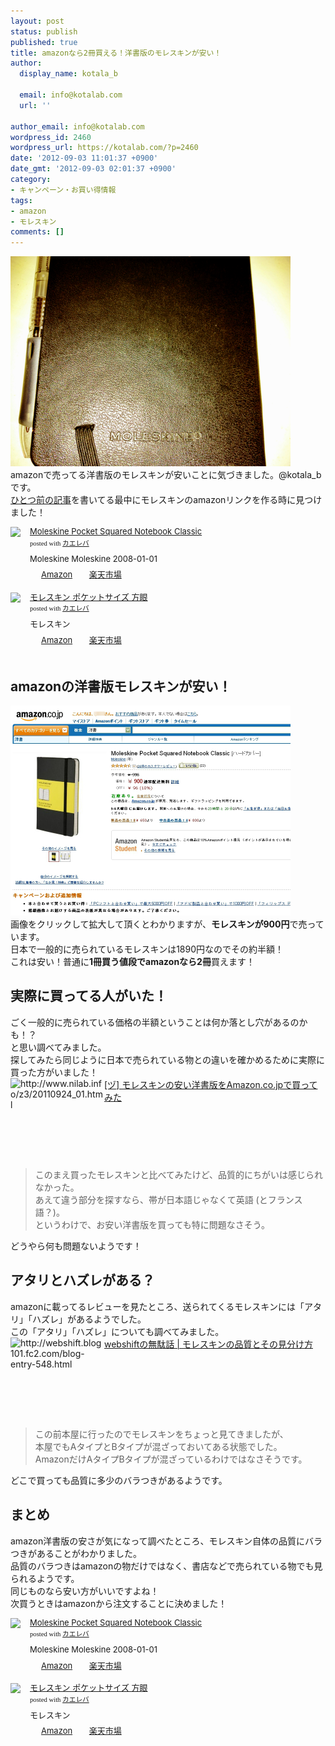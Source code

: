 ```yaml
---
layout: post
status: publish
published: true
title: amazonなら2冊買える！洋書版のモレスキンが安い！
author:
  display_name: kotala_b

  email: info@kotalab.com
  url: ''

author_email: info@kotalab.com
wordpress_id: 2460
wordpress_url: https://kotalab.com/?p=2460
date: '2012-09-03 11:01:37 +0900'
date_gmt: '2012-09-03 02:01:37 +0900'
category:
- キャンペーン・お買い得情報
tags:
- amazon
- モレスキン
comments: []
---
```

<p><a href="/wp-content/uploads/moleskine_120903.jpg" target="_blank"><img src="/wp-content/uploads/moleskine_120903.jpg" alt="" title="moleskine_120903" width="448" height="336" class="alignnone size-full wp-image-2473" /></a><br />
amazonで売ってる洋書版のモレスキンが安いことに気づきました。@kotala_bです。<br />
<a href="/digital-analog-note" title="最近見えてきた！アナログノートとデジタルノートの使い分け" target="_blank">ひとつ前の記事</a>を書いてる最中にモレスキンのamazonリンクを作る時に見つけました！<br />
</p>
<!--more-->
<div class="kaerebalink-box" style="text-align:left;padding-bottom:20px;font-size:small;/zoom: 1;overflow: hidden;">
<div class="kaerebalink-image" style="float:left;margin:0 15px 10px 0;"><a href="https://www.amazon.co.jp/exec/obidos/ASIN/888370102X/same-22/ref=nosim/" rel="nofollow" target="_blank"><img src="https://images-fe.ssl-images-amazon.com/images/I/41qu4frgjkL._SL160_.jpg" style="border: none;" /></a></div>
<div class="kaerebalink-info" style="line-height:120%;/zoom: 1;overflow: hidden;">
<div class="kaerebalink-name" style="margin-bottom:10px;line-height:120%"><a href="https://www.amazon.co.jp/exec/obidos/ASIN/888370102X/same-22/ref=nosim/" rel="nofollow" target="_blank">Moleskine Pocket Squared Notebook Classic</a>
<div class="kaerebalink-powered-date" style="font-size:8pt;margin-top:5px;font-family:verdana;line-height:120%">posted with <a href="https://kaereba.com" target="_blank">カエレバ</a></div>
</div>
<div class="kaerebalink-detail" style="margin-bottom:5px;">Moleskine Moleskine 2008-01-01    </div>
<div class="kaerebalink-link1" style="margin-top:10px;">
<div class="shoplinkamazon" style="display:inline;margin-right:5px;background: url('https://img.yomereba.com/tam_k_01.gif') 0 0 no-repeat;padding: 2px 0 2px 18px;white-space: nowrap;"><a href="https://www.amazon.co.jp/gp/search?keywords=Moleskine%20Pocket%20Squared%20Notebook%20Classic&__mk_ja_JP=%83J%83%5E%83J%83i&tag=same-22" rel="nofollow" target="_blank" title="アマゾン" >Amazon</a></div>
<div class="shoplinkrakuten" style="display:inline;margin-right:5px;background: url('https://img.yomereba.com/tam_k_01.gif') 0 -50px no-repeat;padding: 2px 0 2px 18px;white-space: nowrap;"><a href="https://hb.afl.rakuten.co.jp/hgc/0fa7afc8.bbfc196a.0fa7afc9.d56c38f1/?pc=http%3A%2F%2Fsearch.rakuten.co.jp%2Fsearch%2Fmall%2FMoleskine%2520Pocket%2520Squared%2520Notebook%2520Classic%2F-%2Ff.1-p.1-s.1-sf.0-st.A-v.2%3Fx%3D0%26scid%3Daf_ich_link_urltxt%26m%3Dhttp%3A%2F%2Fm.rakuten.co.jp%2F" rel="nofollow" target="_blank" title="楽天市場" >楽天市場</a></div>
</div>
</div>
<div class="booklink-footer" style="clear: left"></div>
</div>
<div class="kaerebalink-box" style="text-align:left;padding-bottom:20px;font-size:small;/zoom: 1;overflow: hidden;">
<div class="kaerebalink-image" style="float:left;margin:0 15px 10px 0;"><a href="https://www.amazon.co.jp/exec/obidos/ASIN/B002MP06XM/same-22/ref=nosim/" rel="nofollow" target="_blank"><img src="https://images-fe.ssl-images-amazon.com/images/I/31k4EC1lqFL._SL160_.jpg" style="border: none;" /></a></div>
<div class="kaerebalink-info" style="line-height:120%;/zoom: 1;overflow: hidden;">
<div class="kaerebalink-name" style="margin-bottom:10px;line-height:120%"><a href="https://www.amazon.co.jp/exec/obidos/ASIN/B002MP06XM/same-22/ref=nosim/" rel="nofollow" target="_blank">モレスキン ポケットサイズ 方眼</a>
<div class="kaerebalink-powered-date" style="font-size:8pt;margin-top:5px;font-family:verdana;line-height:120%">posted with <a href="https://kaereba.com" target="_blank">カエレバ</a></div>
</div>
<div class="kaerebalink-detail" style="margin-bottom:5px;"> モレスキン     </div>
<div class="kaerebalink-link1" style="margin-top:10px;">
<div class="shoplinkamazon" style="display:inline;margin-right:5px;background: url('https://img.yomereba.com/tam_k_01.gif') 0 0 no-repeat;padding: 2px 0 2px 18px;white-space: nowrap;"><a href="https://www.amazon.co.jp/gp/search?keywords=%83%82%83%8C%83X%83L%83%93%20%83%7C%83P%83b%83g%83T%83C%83Y&__mk_ja_JP=%83J%83%5E%83J%83i&tag=same-22" rel="nofollow" target="_blank" title="アマゾン" >Amazon</a></div>
<div class="shoplinkrakuten" style="display:inline;margin-right:5px;background: url('https://img.yomereba.com/tam_k_01.gif') 0 -50px no-repeat;padding: 2px 0 2px 18px;white-space: nowrap;"><a href="https://hb.afl.rakuten.co.jp/hgc/0fa7afc8.bbfc196a.0fa7afc9.d56c38f1/?pc=http%3A%2F%2Fsearch.rakuten.co.jp%2Fsearch%2Fmall%2F%25E3%2583%25A2%25E3%2583%25AC%25E3%2582%25B9%25E3%2582%25AD%25E3%2583%25B3%2520%25E3%2583%259D%25E3%2582%25B1%25E3%2583%2583%25E3%2583%2588%25E3%2582%25B5%25E3%2582%25A4%25E3%2582%25BA%2F-%2Ff.1-p.1-s.1-sf.0-st.A-v.2%3Fx%3D0%26scid%3Daf_ich_link_urltxt%26m%3Dhttp%3A%2F%2Fm.rakuten.co.jp%2F" rel="nofollow" target="_blank" title="楽天市場" >楽天市場</a></div>
</div>
</div>
<div class="booklink-footer" style="clear: left"></div>
</div>
<h2>amazonの洋書版モレスキンが安い！</h2>
<p><a href="/wp-content/uploads/moleskine_120903_01.jpg" target="_blank"><img src="/wp-content/uploads/moleskine_120903_01.jpg" alt="" title="moleskine_120903_01" width="448" height="336" class="alignnone size-full wp-image-2471" /></a><br />
画像をクリックして拡大して頂くとわかりますが、<strong>モレスキンが900円</strong>で売っています。<br />
日本で一般的に売られているモレスキンは1890円なのでその約半額！<br />
これは安い！普通に<strong>1冊買う値段でamazonなら2冊</strong>買えます！</p>
<h2>実際に買ってる人がいた！</h2>
<p>ごく一般的に売られている価格の半額ということは何か落とし穴があるのかも！？<br />
と思い調べてみました。<br />
探してみたら同じように日本で売られている物との違いを確かめるために実際に買った方がいました！<br />
<a href="http://www.nilab.info/z3/20110924_01.html" target="_blank"><img src="https://capture.heartrails.com/150x130?http://www.nilab.info/z3/20110924_01.html" alt="http://www.nilab.info/z3/20110924_01.html" width="150" height="130" align="left" /></a><a href="http://www.nilab.info/z3/20110924_01.html" target="_blank">[ヅ] モレスキンの安い洋書版をAmazon.co.jpで買ってみた</a><br style="clear:both;" /></p>
<blockquote><p>このまえ買ったモレスキンと比べてみたけど、品質的にちがいは感じられなかった。<br />
あえて違う部分を探すなら、帯が日本語じゃなくて英語 (とフランス語？)。<br />
というわけで、お安い洋書版を買っても特に問題なさそう。</p></blockquote>
<p>どうやら何も問題ないようです！</p>
<h2>アタリとハズレがある？</h2>
<p>amazonに載ってるレビューを見たところ、送られてくるモレスキンには「アタリ」「ハズレ」があるようでした。<br />
この「アタリ」「ハズレ」についても調べてみました。<br />
<a href="http://webshift.blog101.fc2.com/blog-entry-548.html" target="_blank"><img src="https://capture.heartrails.com/150x130?http://webshift.blog101.fc2.com/blog-entry-548.html" alt="http://webshift.blog101.fc2.com/blog-entry-548.html" width="150" height="130" align="left" /></a><a href="http://webshift.blog101.fc2.com/blog-entry-548.html" target="_blank">webshiftの無駄話 | モレスキンの品質とその見分け方</a><br style="clear:both;" /></p>
<blockquote><p>この前本屋に行ったのでモレスキンをちょっと見てきましたが、<br />
本屋でもAタイプとBタイプが混ざっておいてある状態でした。<br />
AmazonだけAタイプBタイプが混ざっているわけではなさそうです。</p></blockquote>
<p>どこで買っても品質に多少のバラつきがあるようです。</p>
<h2>まとめ</h2>
<p>amazon洋書版の安さが気になって調べたところ、モレスキン自体の品質にバラつきがあることがわかりました。<br />
品質のバラつきはamazonの物だけではなく、書店などで売られている物でも見られるようです。<br />
同じものなら安い方がいいですよね！<br />
次買うときはamazonから注文することに決めました！</p>
<div class="kaerebalink-box" style="text-align:left;padding-bottom:20px;font-size:small;/zoom: 1;overflow: hidden;">
<div class="kaerebalink-image" style="float:left;margin:0 15px 10px 0;"><a href="https://www.amazon.co.jp/exec/obidos/ASIN/888370102X/same-22/ref=nosim/" rel="nofollow" target="_blank"><img src="https://images-fe.ssl-images-amazon.com/images/I/41qu4frgjkL._SL160_.jpg" style="border: none;" /></a></div>
<div class="kaerebalink-info" style="line-height:120%;/zoom: 1;overflow: hidden;">
<div class="kaerebalink-name" style="margin-bottom:10px;line-height:120%"><a href="https://www.amazon.co.jp/exec/obidos/ASIN/888370102X/same-22/ref=nosim/" rel="nofollow" target="_blank">Moleskine Pocket Squared Notebook Classic</a>
<div class="kaerebalink-powered-date" style="font-size:8pt;margin-top:5px;font-family:verdana;line-height:120%">posted with <a href="https://kaereba.com" target="_blank">カエレバ</a></div>
</div>
<div class="kaerebalink-detail" style="margin-bottom:5px;">Moleskine Moleskine 2008-01-01    </div>
<div class="kaerebalink-link1" style="margin-top:10px;">
<div class="shoplinkamazon" style="display:inline;margin-right:5px;background: url('https://img.yomereba.com/tam_k_01.gif') 0 0 no-repeat;padding: 2px 0 2px 18px;white-space: nowrap;"><a href="https://www.amazon.co.jp/gp/search?keywords=Moleskine%20Pocket%20Squared%20Notebook%20Classic&__mk_ja_JP=%83J%83%5E%83J%83i&tag=same-22" rel="nofollow" target="_blank" title="アマゾン" >Amazon</a></div>
<div class="shoplinkrakuten" style="display:inline;margin-right:5px;background: url('https://img.yomereba.com/tam_k_01.gif') 0 -50px no-repeat;padding: 2px 0 2px 18px;white-space: nowrap;"><a href="https://hb.afl.rakuten.co.jp/hgc/0fa7afc8.bbfc196a.0fa7afc9.d56c38f1/?pc=http%3A%2F%2Fsearch.rakuten.co.jp%2Fsearch%2Fmall%2FMoleskine%2520Pocket%2520Squared%2520Notebook%2520Classic%2F-%2Ff.1-p.1-s.1-sf.0-st.A-v.2%3Fx%3D0%26scid%3Daf_ich_link_urltxt%26m%3Dhttp%3A%2F%2Fm.rakuten.co.jp%2F" rel="nofollow" target="_blank" title="楽天市場" >楽天市場</a></div>
</div>
</div>
<div class="booklink-footer" style="clear: left"></div>
</div>
<div class="kaerebalink-box" style="text-align:left;padding-bottom:20px;font-size:small;/zoom: 1;overflow: hidden;">
<div class="kaerebalink-image" style="float:left;margin:0 15px 10px 0;"><a href="https://www.amazon.co.jp/exec/obidos/ASIN/B002MP06XM/same-22/ref=nosim/" rel="nofollow" target="_blank"><img src="https://images-fe.ssl-images-amazon.com/images/I/31k4EC1lqFL._SL160_.jpg" style="border: none;" /></a></div>
<div class="kaerebalink-info" style="line-height:120%;/zoom: 1;overflow: hidden;">
<div class="kaerebalink-name" style="margin-bottom:10px;line-height:120%"><a href="https://www.amazon.co.jp/exec/obidos/ASIN/B002MP06XM/same-22/ref=nosim/" rel="nofollow" target="_blank">モレスキン ポケットサイズ 方眼</a>
<div class="kaerebalink-powered-date" style="font-size:8pt;margin-top:5px;font-family:verdana;line-height:120%">posted with <a href="https://kaereba.com" target="_blank">カエレバ</a></div>
</div>
<div class="kaerebalink-detail" style="margin-bottom:5px;"> モレスキン     </div>
<div class="kaerebalink-link1" style="margin-top:10px;">
<div class="shoplinkamazon" style="display:inline;margin-right:5px;background: url('https://img.yomereba.com/tam_k_01.gif') 0 0 no-repeat;padding: 2px 0 2px 18px;white-space: nowrap;"><a href="https://www.amazon.co.jp/gp/search?keywords=%83%82%83%8C%83X%83L%83%93%20%83%7C%83P%83b%83g%83T%83C%83Y&__mk_ja_JP=%83J%83%5E%83J%83i&tag=same-22" rel="nofollow" target="_blank" title="アマゾン" >Amazon</a></div>
<div class="shoplinkrakuten" style="display:inline;margin-right:5px;background: url('https://img.yomereba.com/tam_k_01.gif') 0 -50px no-repeat;padding: 2px 0 2px 18px;white-space: nowrap;"><a href="https://hb.afl.rakuten.co.jp/hgc/0fa7afc8.bbfc196a.0fa7afc9.d56c38f1/?pc=http%3A%2F%2Fsearch.rakuten.co.jp%2Fsearch%2Fmall%2F%25E3%2583%25A2%25E3%2583%25AC%25E3%2582%25B9%25E3%2582%25AD%25E3%2583%25B3%2520%25E3%2583%259D%25E3%2582%25B1%25E3%2583%2583%25E3%2583%2588%25E3%2582%25B5%25E3%2582%25A4%25E3%2582%25BA%2F-%2Ff.1-p.1-s.1-sf.0-st.A-v.2%3Fx%3D0%26scid%3Daf_ich_link_urltxt%26m%3Dhttp%3A%2F%2Fm.rakuten.co.jp%2F" rel="nofollow" target="_blank" title="楽天市場" >楽天市場</a></div>
</div>
</div>
<div class="booklink-footer" style="clear: left"></div>
</div>
